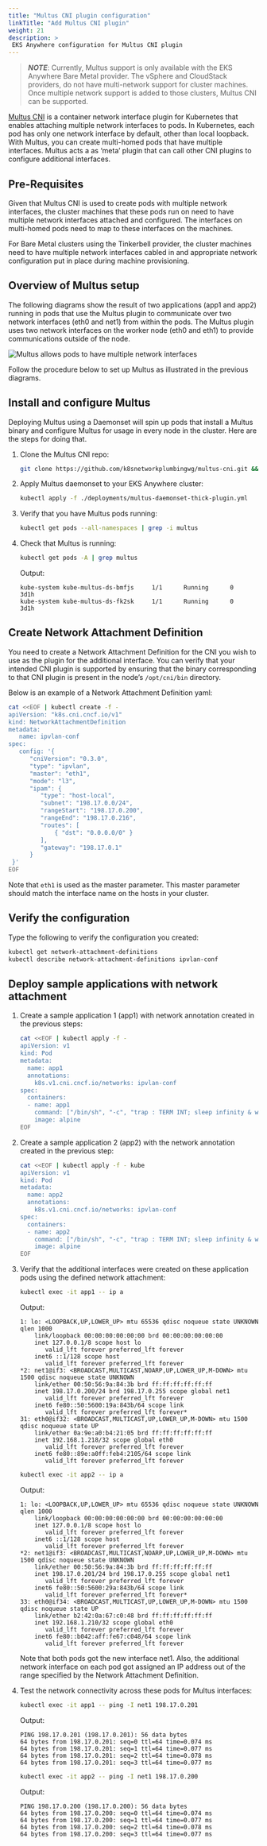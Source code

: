 ```yaml
---
title: "Multus CNI plugin configuration"
linkTitle: "Add Multus CNI plugin"
weight: 21
description: >
 EKS Anywhere configuration for Multus CNI plugin
---
```


>**_NOTE_**: Currently, Multus support is only available with the EKS Anywhere Bare Metal provider.
The vSphere and CloudStack providers, do not have multi-network support for cluster machines.
Once multiple network support is added to those clusters, Multus CNI can be supported. 
>

[Multus CNI](https://github.com/k8snetworkplumbingwg/multus-cni) is a container network interface plugin for Kubernetes that enables attaching multiple network interfaces to pods.
In Kubernetes, each pod has only one network interface by default, other than local loopback.
With Multus, you can create multi-homed pods that have multiple interfaces.
Multus acts a as ‘meta’ plugin that can call other CNI plugins to configure additional interfaces.

## Pre-Requisites

Given that Multus CNI is used to create pods with multiple network interfaces, the cluster machines that these pods run on need to have multiple network interfaces attached and configured.
The interfaces on multi-homed pods need to map to these interfaces on the machines.

For Bare Metal clusters using the Tinkerbell provider, the cluster machines need to have multiple network interfaces cabled in and appropriate network configuration put in place during machine provisioning.


## Overview of Multus setup

The following diagrams show the result of two applications (app1 and app2) running in pods that use the Multus plugin to communicate over two network interfaces (eth0 and net1) from within the pods.
The Multus plugin uses two network interfaces on the worker node (eth0 and eth1) to provide communications outside of the node.

![Multus allows pods to have multiple network interfaces](/images/multus.png)

Follow the procedure below to set up Multus as illustrated in the previous diagrams.

## Install and configure Multus

Deploying Multus using a Daemonset will spin up pods that install a Multus binary and configure Multus for usage in every node in the cluster.
Here are the steps for doing that.


1. Clone the Multus CNI repo:

    ```bash
    git clone https://github.com/k8snetworkplumbingwg/multus-cni.git && cd multus-cni
    ```

1. Apply Multus daemonset to your EKS Anywhere cluster:

    ```bash
    kubectl apply -f ./deployments/multus-daemonset-thick-plugin.yml
    ```

1. Verify that you have Multus pods running:

    ```bash
    kubectl get pods --all-namespaces | grep -i multus
    ```

1. Check that Multus is running:

    ```bash
    kubectl get pods -A | grep multus
    ```
    Output:

    ```
    kube-system kube-multus-ds-bmfjs     1/1      Running      0      3d1h
    kube-system kube-multus-ds-fk2sk     1/1      Running      0      3d1h
    ```

## Create Network Attachment Definition

You need to create a Network Attachment Definition for the CNI you wish to use as the plugin for the additional interface.
You can verify that your intended CNI plugin is supported by ensuring that the binary corresponding to that CNI plugin is present in the node’s `/opt/cni/bin` directory. 

Below is an example of a Network Attachment Definition yaml:

```bash
cat <<EOF | kubectl create -f -
apiVersion: "k8s.cni.cncf.io/v1"
kind: NetworkAttachmentDefinition
metadata:
   name: ipvlan-conf
spec:
   config: '{
      "cniVersion": "0.3.0",
      "type": "ipvlan",
      "master": "eth1",
      "mode": "l3",
      "ipam": {
         "type": "host-local",
         "subnet": "198.17.0.0/24",
         "rangeStart": "198.17.0.200",
         "rangeEnd": "198.17.0.216",
         "routes": [
             { "dst": "0.0.0.0/0" }
         ],
         "gateway": "198.17.0.1"
      }
 }'
EOF
```

Note that `eth1` is used as the master parameter.
This master parameter should match the interface name on the hosts in your cluster.

## Verify the configuration

Type the following to verify the configuration you created:


```bash
kubectl get network-attachment-definitions
kubectl describe network-attachment-definitions ipvlan-conf
```

## Deploy sample applications with network attachment


1. Create a sample application 1 (app1) with network annotation created in the previous steps:

    ```bash
    cat <<EOF | kubectl apply -f - 
    apiVersion: v1
    kind: Pod
    metadata:
      name: app1
      annotations:
        k8s.v1.cni.cncf.io/networks: ipvlan-conf
    spec:
      containers:
      - name: app1
        command: ["/bin/sh", "-c", "trap : TERM INT; sleep infinity & wait"]
        image: alpine
    EOF
    ```

1. Create a sample application 2 (app2) with the network annotation created in the previous step:

    ```bash
    cat <<EOF | kubectl apply -f - kube
    apiVersion: v1
    kind: Pod
    metadata:
      name: app2
      annotations:
        k8s.v1.cni.cncf.io/networks: ipvlan-conf
    spec:
      containers:
      - name: app2
        command: ["/bin/sh", "-c", "trap : TERM INT; sleep infinity & wait"]
        image: alpine
    EOF
    ```

1. Verify that the additional interfaces were created on these application pods using the defined network attachment:

    ```bash
    kubectl exec -it app1 -- ip a                            
    ```
    Output:

    ```
    1: lo: <LOOPBACK,UP,LOWER_UP> mtu 65536 qdisc noqueue state UNKNOWN qlen 1000
        link/loopback 00:00:00:00:00:00 brd 00:00:00:00:00:00
        inet 127.0.0.1/8 scope host lo
           valid_lft forever preferred_lft forever
        inet6 ::1/128 scope host 
           valid_lft forever preferred_lft forever
    *2: net1@if3: <BROADCAST,MULTICAST,NOARP,UP,LOWER_UP,M-DOWN> mtu 1500 qdisc noqueue state UNKNOWN 
        link/ether 00:50:56:9a:84:3b brd ff:ff:ff:ff:ff:ff
        inet 198.17.0.200/24 brd 198.17.0.255 scope global net1
           valid_lft forever preferred_lft forever
        inet6 fe80::50:5600:19a:843b/64 scope link 
           valid_lft forever preferred_lft forever*
    31: eth0@if32: <BROADCAST,MULTICAST,UP,LOWER_UP,M-DOWN> mtu 1500 qdisc noqueue state UP 
        link/ether 0a:9e:a0:b4:21:05 brd ff:ff:ff:ff:ff:ff
        inet 192.168.1.218/32 scope global eth0
           valid_lft forever preferred_lft forever
        inet6 fe80::89e:a0ff:feb4:2105/64 scope link 
           valid_lft forever preferred_lft forever
    ```
    
    ```bash
    kubectl exec -it app2 -- ip a
    ```

    Output:
    ```
    1: lo: <LOOPBACK,UP,LOWER_UP> mtu 65536 qdisc noqueue state UNKNOWN qlen 1000
        link/loopback 00:00:00:00:00:00 brd 00:00:00:00:00:00
        inet 127.0.0.1/8 scope host lo
           valid_lft forever preferred_lft forever
        inet6 ::1/128 scope host 
           valid_lft forever preferred_lft forever
    *2: net1@if3: <BROADCAST,MULTICAST,NOARP,UP,LOWER_UP,M-DOWN> mtu 1500 qdisc noqueue state UNKNOWN 
        link/ether 00:50:56:9a:84:3b brd ff:ff:ff:ff:ff:ff
        inet 198.17.0.201/24 brd 198.17.0.255 scope global net1
           valid_lft forever preferred_lft forever
        inet6 fe80::50:5600:29a:843b/64 scope link 
           valid_lft forever preferred_lft forever*
    33: eth0@if34: <BROADCAST,MULTICAST,UP,LOWER_UP,M-DOWN> mtu 1500 qdisc noqueue state UP 
        link/ether b2:42:0a:67:c0:48 brd ff:ff:ff:ff:ff:ff
        inet 192.168.1.210/32 scope global eth0
           valid_lft forever preferred_lft forever
        inet6 fe80::b042:aff:fe67:c048/64 scope link 
           valid_lft forever preferred_lft forever
    ```

    Note that both pods got the new interface net1. Also, the additional network interface on each pod got assigned an IP address out of the range specified by the Network Attachment Definition.

1. Test the network connectivity across these pods for Multus interfaces:

    ```bash
    kubectl exec -it app1 -- ping -I net1 198.17.0.201 
    ```

    Output:
    ```
    PING 198.17.0.201 (198.17.0.201): 56 data bytes
    64 bytes from 198.17.0.201: seq=0 ttl=64 time=0.074 ms
    64 bytes from 198.17.0.201: seq=1 ttl=64 time=0.077 ms
    64 bytes from 198.17.0.201: seq=2 ttl=64 time=0.078 ms
    64 bytes from 198.17.0.201: seq=3 ttl=64 time=0.077 ms
    ```

    ```bash
    kubectl exec -it app2 -- ping -I net1 198.17.0.200
    ```

    Output:
    ```
    PING 198.17.0.200 (198.17.0.200): 56 data bytes
    64 bytes from 198.17.0.200: seq=0 ttl=64 time=0.074 ms
    64 bytes from 198.17.0.200: seq=1 ttl=64 time=0.077 ms
    64 bytes from 198.17.0.200: seq=2 ttl=64 time=0.078 ms
    64 bytes from 198.17.0.200: seq=3 ttl=64 time=0.077 ms
    ```
